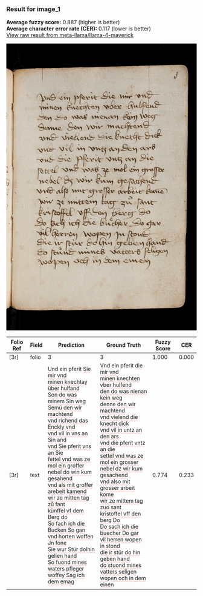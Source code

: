 ### Result for image_1
**Average fuzzy score:** 0.887 (higher is better)<br>**Average character error rate (CER):** 0.117 (lower is better)<br>[View raw result from meta-llama/llama-4-maverick](https://github.com/RISE-UNIBAS/humanities_data_benchmark/blob/main/results/2025-10-24/T0301/request_T0301_image_1.json)

<img src="https://github.com/RISE-UNIBAS/humanities_data_benchmark/blob/main/benchmarks/medieval_manuscripts/images/image_1.jpg?raw=true" alt="image_1" width="800px">

<style>
.diff { text-decoration: underline; text-decoration-color: #ffcccc; text-decoration-style: wavy; }
</style>

| Folio Ref | Field | Prediction | Ground Truth | Fuzzy Score | CER |
|-----------|-------|------------|--------------|-------------|-----|
| [3r] | folio | 3 | 3 | 1.000 | 0.000 |
| [3r] | text | <span class="diff">U</span>nd ein pferit <span class="diff">Sie mir vnd<br>minen knechtay </span>ü<span class="diff">ber hulfand<br>Son do was minem Sin weg<br>Semü den wir machtend<br>vnd richend das Enckly vnd<br>vnd vil in vns an Sin and<br>vnd Sie </span>p<span class="diff">ferit vns an Sie<br>fettel vnd was ze mol ein groffer<br>nebel do win kum gesahend<br>vnd als mit groffer arebeit kamend<br>wir ze mitten tag zů fant<br>künffel vf dem Berg do<br>So fach ich die Bucken So gan<br>vnd horten woffen Jn fone<br>Sie wur Stür dolhin gelien hand<br>So fuond mines waters pfleger<br>woffey Sag ich dem emag</span> | <span class="diff">V</span>nd ein pferit <span class="diff">die mir vnd<br> minen knechten vber hulfend<br> den do was nienan kein weg<br> denne den wir machtend<br> vnd vielend die knecht dick<br> vnd vil in untz an den ars<br> vnd die pferit vntz an die <br> settel vnd was ze mol ein grosser<br> nebel dz wir kum gesachend<br> vnd also mit grosser arbeit kome<br> wir ze mittem tag zuo sant<br> kristoffel vff den berg Do<br> Do sach ich die buecher Do gar<br> vil herren wopen in stond<br> die ir st</span>ü<span class="diff">r do hin geben hand<br> do stuond mines vatters seligen<br> wo</span>p<span class="diff">en och in dem einen</span> | 0.774 | 0.233 |
